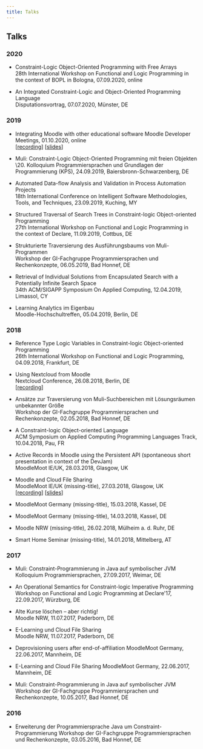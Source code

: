 ```yaml
---
title: Talks
---
```


## Talks

### 2020

* Constraint-Logic Object-Oriented Programming with Free Arrays  
  28th International Workshop on Functional and Logic Programming in the context of BOPL in Bologna, 07.09.2020, online

* An Integrated Constraint-Logic and Object-Oriented Programming Language  
  Disputationsvortrag, 07.07.2020, Münster, DE



### 2019

* Integrating Moodle with other educational software
  Moodle Developer Meetings, 01.10.2020, online  
  \[[recording](https://moodle.org/mod/bigbluebuttonbn/view.php?id=8596)] \[[slides](https://docs.moodle.org/dev/images_dev/0/01/2019-10-devtalk-integrations.pdf)]

* Muli: Constraint-Logic Object-Oriented Programming mit freien Objekten  
  \20. Kolloquium Programmiersprachen und Grundlagen der Programmierung (KPS), 24.09.2019, Baiersbronn-Schwarzenberg, DE

* Automated Data-flow Analysis and Validation in Process Automation Projects  
  18th International Conference on Intelligent Software Methodologies, Tools, and Techniques, 23.09.2019, Kuching, MY

* Structured Traversal of Search Trees in Constraint-logic Object-oriented Programming  
  27th International Workshop on Functional and Logic Programming in the context of Declare, 11.09.2019, Cottbus, DE

* Strukturierte Traversierung des Ausführungsbaums von Muli-Programmen  
  Workshop der GI-Fachgruppe Programmiersprachen und Rechenkonzepte, 06.05.2019, Bad Honnef, DE

* Retrieval of Individual Solutions from Encapsulated Search with a Potentially Infinite Search Space  
  34th ACM/SIGAPP Symposium On Applied Computing, 12.04.2019, Limassol, CY
  
* Learning Analytics im Eigenbau  
  Moodle-Hochschultreffen, 05.04.2019, Berlin, DE

### 2018

* Reference Type Logic Variables in Constraint-logic Object-oriented Programming  
  26th International Workshop on Functional and Logic Programming, 04.09.2018, Frankfurt, DE

* Using Nextcloud from Moodle  
  Nextcloud Conference, 26.08.2018, Berlin, DE  
  \[[recording](https://www.youtube.com/watch?v=_sKY9FzikIQ)]

* Ansätze zur Traversierung von Muli-Suchbereichen mit Lösungsräumen unbekannter Größe  
  Workshop der GI-Fachgruppe Programmiersprachen und Rechenkonzepte, 02.05.2018, Bad Honnef, DE

* A Constraint-logic Object-oriented Language  
  ACM Symposium on Applied Computing Programming Languages Track, 10.04.2018, Pau, FR

* Active Records in Moodle using the Persistent API (spontaneous short presentation in context of the DevJam)  
  MoodleMoot IE/UK, 28.03.2018, Glasgow, UK

* Moodle and Cloud File Sharing  
  MoodleMoot IE/UK (missing-title), 27.03.2018, Glasgow, UK  
  \[[recording](https://www.youtube.com/watch?v=67N3FabV8DA)] \[[slides](https://assets.moodlemoot.org/sites/58/20180406082901/Moodle-and-Cloud-File-Sharing-%E2%80%93-Integration-with-ownCloud-and-Nextcloud-presented-by-Jan-Dageforde-Univeristy-of-Munster.pdf)]

* MoodleMoot Germany (missing-title), 15.03.2018, Kassel, DE

* MoodleMoot Germany (missing-title), 14.03.2018, Kassel, DE

* Moodle NRW (missing-title), 26.02.2018, Mülheim a. d. Ruhr, DE

* Smart Home Seminar (missing-title), 14.01.2018, Mittelberg, AT


### 2017


* Muli: Constraint-Programmierung in Java auf symbolischer JVM  
  Kolloquium Programmiersprachen, 27.09.2017, Weimar, DE

* An Operational Semantics for Constraint-logic Imperative Programming  
  Workshop on Functional and Logic Programming at Declare'17, 22.09.2017, Würzburg, DE

* Alte Kurse löschen – aber richtig!  
  Moodle NRW, 11.07.2017, Paderborn, DE

* E-Learning und Cloud File Sharing  
  Moodle NRW, 11.07.2017, Paderborn, DE

* Deprovisioning users after end-of-affiliation
  MoodleMoot Germany, 22.06.2017, Mannheim, DE

* E-Learning and Cloud File Sharing
  MoodleMoot Germany, 22.06.2017, Mannheim, DE

* Muli: Constraint-Programmierung in Java auf symbolischer JVM
  Workshop der GI-Fachgruppe Programmiersprachen und Rechenkonzepte, 10.05.2017, Bad Honnef, DE


### 2016

* Erweiterung der Programmiersprache Java um Constraint-Programmierung
  Workshop der GI-Fachgruppe Programmiersprachen und Rechenkonzepte, 03.05.2016, Bad Honnef, DE
